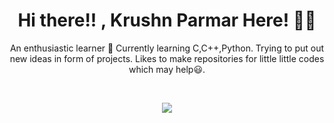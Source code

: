 <h1 align='center'> Hi there!! , Krushn Parmar Here! 🙋‍♂️ </h1>
<p align='center'> An enthusiastic learner 🎇 Currently learning C,C++,Python. Trying to put out new ideas in form of projects. Likes to make repositories for little little codes which may help😃.</p>


</br>

<p align='center'> <a href="https://www.linkedin.com/in/kishan-parmar-a28450150/"><img src="https://img.shields.io/badge/linkedin-%230077B5.svg?style=for-the-badge&logo=linkedin&logoColor=white"/></a> </p>
